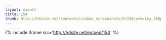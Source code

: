 ```yaml
---
layout: sieutv
title: 154
thumb: http://hdsite.net/contents/videos_screenshots/0/154/preview_360p.mp4.jpg
---
```

{% include iframe src='http://hdsite.net/embed/154' %}
 
